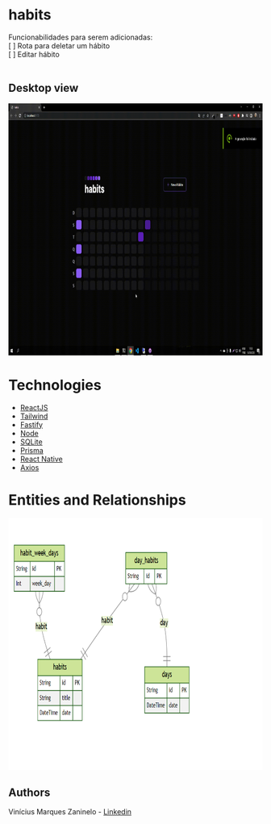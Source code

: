 # habits
Funcionabilidades para serem adicionadas: <br />
[ ] Rota para deletar um hábito<br />
[ ] Editar hábito<br />
<br />
<h2>Desktop view</h2>
  <p align="center">
   <img width="850" height="500" src="https://github.com/viniciusmarquezaninelo/habits/blob/main/v%C3%ADdeo-aplica%C3%A7%C3%A3o-web.gif" alt="desktop view" />
  </p>


# Technologies
-  [ReactJS](https://reactjs.org/)
-  [Tailwind](https://tailwindcss.com/) 
-  [Fastify](https://www.fastify.io/) 
-  [Node](https://nodejs.org/en/) 
-  [SQLite](https://www.sqlite.org/index.html) 
-  [Prisma](https://www.prisma.io/)
-  [React Native](https://reactnative.dev/) 
-  [Axios](https://axios-http.com/ptbr/docs/intro)

# Entities and Relationships
 <p align="center">
  <img width="850" height="500" src="https://github.com/viniciusmarquezaninelo/habits/blob/main/entidades-e-relacionamentos.png" alt="desktop view" />
 </p>
 
 ## Authors 
Vinícius Marques Zaninelo - [Linkedin](https://www.linkedin.com/in/vin%C3%ADciuszaninelo/)
